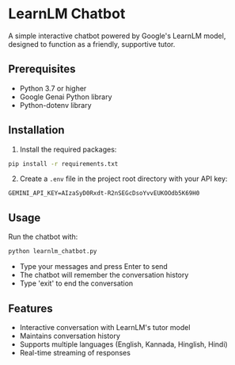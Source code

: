 # LearnLM Chatbot

A simple interactive chatbot powered by Google's LearnLM model, designed to function as a friendly, supportive tutor.

## Prerequisites

- Python 3.7 or higher
- Google Genai Python library
- Python-dotenv library

## Installation

1. Install the required packages:

```bash
pip install -r requirements.txt
```

2. Create a `.env` file in the project root directory with your API key:

```
GEMINI_API_KEY=AIzaSyD0Rxdt-R2nSEGcDsoYvvEUKOOdb5K69H0
```

## Usage

Run the chatbot with:

```bash
python learnlm_chatbot.py
```

- Type your messages and press Enter to send
- The chatbot will remember the conversation history
- Type 'exit' to end the conversation

## Features

- Interactive conversation with LearnLM's tutor model
- Maintains conversation history
- Supports multiple languages (English, Kannada, Hinglish, Hindi)
- Real-time streaming of responses